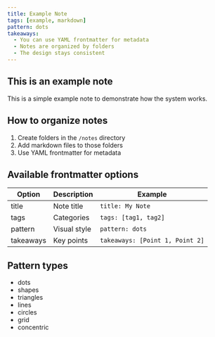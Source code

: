 ```yaml
---
title: Example Note
tags: [example, markdown]
pattern: dots
takeaways:
  - You can use YAML frontmatter for metadata
  - Notes are organized by folders
  - The design stays consistent
---
```


## This is an example note

This is a simple example note to demonstrate how the system works.

## How to organize notes

1. Create folders in the `/notes` directory
2. Add markdown files to those folders
3. Use YAML frontmatter for metadata

## Available frontmatter options

| Option | Description | Example |
|--------|-------------|---------|
| title | Note title | `title: My Note` |
| tags | Categories | `tags: [tag1, tag2]` |
| pattern | Visual style | `pattern: dots` |
| takeaways | Key points | `takeaways: [Point 1, Point 2]` |

## Pattern types

- dots
- shapes
- triangles
- lines
- circles
- grid
- concentric
